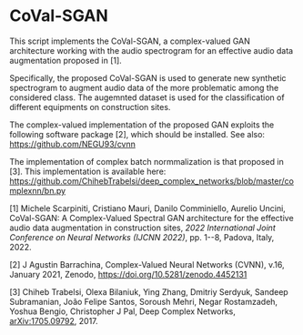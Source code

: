 # CoVal-SGAN
This script implements the CoVal-SGAN, a complex-valued GAN architecture working with the audio spectrogram for an effective audio data augmentation proposed in [1].

Specifically, the proposed CoVal-SGAN is used to generate new synthetic spectrogram to augment audio data of the more problematic among the considered class. The augemnted dataset is used for the classification of different equipments on construction sites.

The complex-valued implementation of the proposed GAN exploits the following software package [2], which should be installed. See also: https://github.com/NEGU93/cvnn

The implementation of complex batch normmalization is that proposed in [3]. This implementation is available here: https://github.com/ChihebTrabelsi/deep_complex_networks/blob/master/complexnn/bn.py

<a id="1">[1]</a> 
Michele Scarpiniti, Cristiano Mauri, Danilo Comminiello, Aurelio Uncini, CoVal-SGAN: A Complex-Valued Spectral GAN architecture for the effective audio data augmentation in construction sites, *2022 International Joint Conference on Neural Networks (IJCNN 2022)*, pp. 1--8, Padova, Italy, 2022.

<a id="2">[2]</a> 
J Agustin Barrachina, Complex-Valued Neural Networks (CVNN), v.16, January 2021, Zenodo, https://doi.org/10.5281/zenodo.4452131

<a id="3">[3]</a> 
Chiheb Trabelsi, Olexa Bilaniuk, Ying Zhang, Dmitriy Serdyuk, Sandeep Subramanian, João Felipe Santos, Soroush Mehri, Negar Rostamzadeh, Yoshua Bengio, Christopher J Pal, Deep Complex Networks, [arXiv:1705.09792](https://arxiv.org/abs/1705.09792), 2017.
